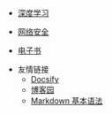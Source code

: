 <!-- docs/_sidebar.md -->

- [深度学习](./Article/dl/README.md)

  <!-- - [第1周-深度学习概述](Article/dl/第1周-深度学习概述.md)
  - [第1周作业题-numpy构建基本函数](Article/dl/第1周作业题-numpy构建基本函数.md)
  - [第2周1_神经网络基础之逻辑回归](Article/dl/第2周1_神经网络基础之逻辑回归.md)
  - [第2周_作业题_神经网络思想实现Logistic回归](Article/dl/第2周_作业题_神经网络思想实现Logistic回归.md)
  - [第3周-浅层神经网络](Article/dl/第3周-浅层神经网络.md)
  - [第3周作业-1层隐藏层的神经网络分类二维数据](Article/dl/第3周作业-1层隐藏层的神经网络分类二维数据.md)
  - [第4周_深层神经网络](Article/dl/第4周_深层神经网络.md)
  - [第4周_作业题_逐步构建你的深度神经网络](Article/dl/第4周_作业题_逐步构建你的深度神经网络.md) -->
  <!-- - ```pdf
    Article/《深度学习入门：基于Python的理论与实现》高清中文版.pdf
    ```
  - ```pdf
    Article/Deeplearning深度学习笔记v5.72.pdf
    ``` -->

- [网络安全](./Article/aq/readme.md)
    <!-- - ```pdf
        Article/aq/《白帽子讲Web安全》 吴翰清.pdf
        ```
    - ```pdf
        Article/aq/渗透攻击与安防修炼.pdf
        ```
    - ```pdf
        Article/aq/图解网络硬件.pdf
        ```
    - ```pdf
        Article/aq/一本书读懂TCPIP.pdf
        ``` -->


* [电子书](./book/README.md)
  <!-- - [心理类](book\心理\README.md)
  - [玄学类](book\周易\README.md)
  - [深度学习](Article\README.md) -->


- 友情链接
  - [Docsify](https://docsify.js.org/#/)
  - [博客园](https://www.cnblogs.com/)
  - [Markdown 基本语法](https://markdown.com.cn/basic-syntax/)
